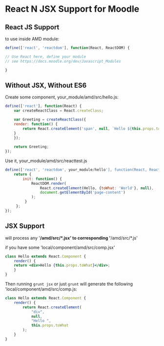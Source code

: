# React N JSX Support for Moodle

## React JS Support

to use inside AMD module:

``` js
define(['react', 'reactdom'], function(React, ReactDOM) {

// Use React here, define your module
// see https://docs.moodle.org/dev/Javascript_Modules

}

```

## Without JSX, Without ES6
Create some component, your_module/amd/src/hello.js:
``` js
define(['react'], function(React) {
    var createReactClass = React.createClass;

    var Greeting = createReactClass({
	render: function() {
	    return React.createElement('span', null, `Hello ${this.props.toWhat}`);
	}
    });
    
    return Greeting;
});

```

Use it, your_module/amd/src/reacttest.js

``` js
define(['react', 'reactdom', your_module/hello'], function(React, ReactDOM, Hello) {
    return {
        init: function() {
            ReactDOM.render(
                React.createElement(Hello, {toWhat: 'World'}, null),
                document.getElementById('page-content')
            );
         }
     };
});
```

## JSX Support

will process any '**/amd/src/*.jsx' to corresponding '**/amd/src/*.js'

if you have some 'local/component/amd/src/comp.jsx'

``` jsx
class Hello extends React.Component {
    render() {
	return <div>Hello {this.props.toWhat}</div>;
    }
}
```

Then running ```grunt jsx``` or just ```grunt```
will generate the following 'local/component/amd/src/comp.js:

``` js
class Hello extends React.Component {
	render() {
		return React.createElement(
			"div",
			null,
			"Hello ",
			this.props.toWhat
		);
	}
}
```

